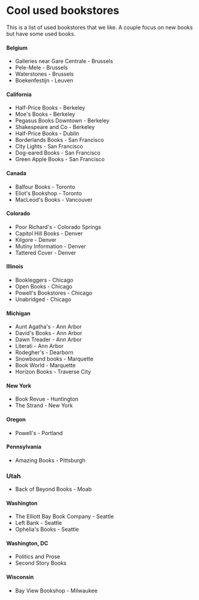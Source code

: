 # Cool used bookstores

This is a list of used bookstores that we like. A couple focus on
new books but have some used books.

#### Belgium

- Galleries near Gare Centrale - Brussels
- Pele-Mele - Brussels
- Waterstones - Brussels
- Boekenfestijn - Leuven

#### California

- Half-Price Books - Berkeley
- Moe's Books - Berkeley
- Pegasus Books Downtown - Berkeley
- Shakespeare and Co - Berkeley
- Half-Price Books - Dublin
- Borderlands Books - San Francisco
- City Lights - San Francisco
- Dog-eared Books - San Francisco
- Green Apple Books - San Francisco

#### Canada

- Balfour Books - Toronto
- Eliot's Bookshop - Toronto
- MacLeod's Books - Vancouver

#### Colorado

- Poor Richard's - Colorado Springs
- Capitol Hill Books - Denver
- Kilgore - Denver
- Mutiny Information - Denver
- Tattered Cover - Denver

#### Illinois

- Bookleggers - Chicago
- Open Books - Chicago
- Powell's Bookstores - Chicago
- Unabridged - Chicago

#### Michigan

- Aunt Agatha's - Ann Arbor
- David's Books - Ann Arbor
- Dawn Treader - Ann Arbor
- Literati - Ann Arbor
- Rodegher's - Dearborn
- Snowbound books - Marquette
- Book World - Marquette
- Horizon Books - Traverse City

#### New York

- Book Revue - Huntington
- The Strand - New York

#### Oregon

- Powell's - Portland

#### Pennsylvania

- Amazing Books - Pittsburgh

### Utah

- Back of Beyond Books - Moab

#### Washington

- The Elliott Bay Book Company - Seattle
- Left Bank - Seattle
- Ophelia's Books - Seattle

#### Washington, DC

- Politics and Prose
- Second Story Books

#### Wisconsin

- Bay View Bookshop - Milwaukee
